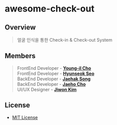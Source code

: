 # awesome-check-out

## Overview

> 얼굴 인식을 통한 Check-in & Check-out System

## Members

> FrontEnd Developer - [**Young-il Cho**](https://github.com/zerone2)<br>
> FrontEnd Developer - [**Hyunseok Seo**](https://github.com/samslow)<br>
> BackEnd Developer  - [**Jaehak Song**](https://github.com/astralhpi)<br>
> BackEnd Developer  - [**Jaeho Cho**](https://github.com/jaeho93)<br>
> UI/UX Designer     - [**Jiwon Kim**](https://github.com/wyjw210)

## License

* [MIT License](LICENSE)
